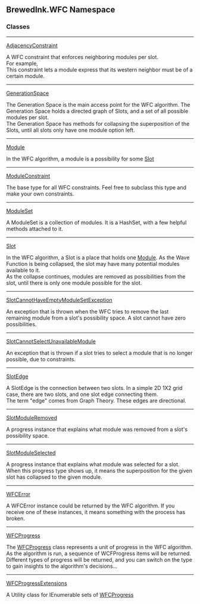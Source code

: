 ## BrewedInk.WFC Namespace
### Classes

***
[AdjacencyConstraint](AdjacencyConstraint.md 'BrewedInk.WFC.AdjacencyConstraint')

A WFC constraint that enforces neighboring modules per slot.  
For example,   
This constraint lets a module express that its western neighbor must be of a certain module.   

***
[GenerationSpace](GenerationSpace.md 'BrewedInk.WFC.GenerationSpace')

The Generation Space is the main access point for the WFC algorithm. The Generation Space holds a directed graph of Slots, and a set of all possible modules per slot.  
The Generation Space has methods for collapsing the superposition of the Slots, until all slots only have one module option left.  

***
[Module](Module.md 'BrewedInk.WFC.Module')

In the WFC algorithm, a module is a possibility for some [Slot](Slot.md 'BrewedInk.WFC.Slot')

***
[ModuleConstraint](ModuleConstraint.md 'BrewedInk.WFC.ModuleConstraint')

The base type for all WFC constraints. Feel free to subclass this type and make your own constraints.   

***
[ModuleSet](ModuleSet.md 'BrewedInk.WFC.ModuleSet')

A ModuleSet is a collection of modules. It is a HashSet, with a few helpful methods attached to it.   

***
[Slot](Slot.md 'BrewedInk.WFC.Slot')

In the WFC algorithm, a Slot is a place that holds one [Module](Module.md 'BrewedInk.WFC.Module'). As the Wave Function is being collapsed, the slot may have many potential modules available to it.  
As the collapse continues, modules are removed as possibilities from the slot, until there is only one module possible for the slot.  
  

***
[SlotCannotHaveEmptyModuleSetException](SlotCannotHaveEmptyModuleSetException.md 'BrewedInk.WFC.SlotCannotHaveEmptyModuleSetException')

An exception that is thrown when the WFC tries to remove the last remaining module from a slot's possibility space. A slot cannot have zero possibilities.  

***
[SlotCannotSelectUnavailableModule](SlotCannotSelectUnavailableModule.md 'BrewedInk.WFC.SlotCannotSelectUnavailableModule')

An exception that is thrown if a slot tries to select a module that is no longer possible, due to constraints.  

***
[SlotEdge](SlotEdge.md 'BrewedInk.WFC.SlotEdge')

A SlotEdge is the connection between two slots. In a simple 2D 1X2 grid case, there are two slots, and one slot edge connecting them.  
The term "edge" comes from Graph Theory. These edges are directional.  

***
[SlotModuleRemoved](SlotModuleRemoved.md 'BrewedInk.WFC.SlotModuleRemoved')

A progress instance that explains what module was removed from a slot's possibility space.  

***
[SlotModuleSelected](SlotModuleSelected.md 'BrewedInk.WFC.SlotModuleSelected')

A progress instance that explains what module was selected for a slot. When this progress type shows up, it means the superposition for the given slot has collapsed to the given module.  

***
[WFCError](WFCError.md 'BrewedInk.WFC.WFCError')

A WFCError instance could be returned by the WFC algorithm. If you receive one of these instances, it means something with the process has broken.  

***
[WFCProgress](WFCProgress.md 'BrewedInk.WFC.WFCProgress')

The [WFCProgress](WFCProgress.md 'BrewedInk.WFC.WFCProgress') class represents a unit of progress in the WFC algorithm. As the algorithm is run, a sequence of WCFProgress items will be returned.  
Different types of progress will be returned, and you can switch on the type to gain insights to the algorithm's decisions...  
  

***
[WFCProgressExtensions](WFCProgressExtensions.md 'BrewedInk.WFC.WFCProgressExtensions')

A Utility class for IEnumerable sets of [WFCProgress](WFCProgress.md 'BrewedInk.WFC.WFCProgress')
